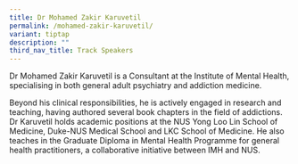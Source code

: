 ```yaml
---
title: Dr Mohamed Zakir Karuvetil
permalink: /mohamed-zakir-karuvetil/
variant: tiptap
description: ""
third_nav_title: Track Speakers
---
```

<p></p>
<p>Dr Mohamed Zakir Karuvetil is a Consultant at the Institute of Mental
Health, specialising in both general adult psychiatry and addiction medicine.</p>
<p>Beyond his clinical responsibilities, he is actively engaged in research
and teaching, having authored several book chapters in the field of addictions.
Dr Karuvetil holds academic positions at the NUS Yong Loo Lin School of
Medicine, Duke-NUS Medical School and LKC School of Medicine. He also teaches
in the Graduate Diploma in Mental Health Programme for general health practitioners,
a collaborative initiative between IMH and NUS.</p>
<p></p>